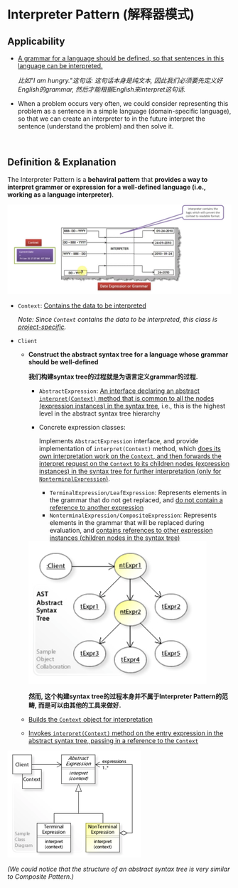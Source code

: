 # Interpreter Pattern (解释器模式)

## Applicability

* <u>A grammar for a language should be defined, so that sentences in this language can be interpreted.</u>

  *比如"I am hungry."这句话: 这句话本身是纯文本, 因此我们必须要先定义好English的grammar, 然后才能根据English来interpret这句话.*

* When a problem occurs very often, we could consider representing this problem as a sentence in a simple language (domain-specific language), so that we can create an interpreter to in the future interpret the sentence (understand the problem) and then solve it.

<br>

## Definition & Explanation

The Interpreter Pattern is a **behaviral pattern** that **provides a way to interpret grammer or expression for a well-defined language (i.e., working as a language interpreter)**.

<img src="https://github.com/Ziang-Lu/Design-Patterns/blob/master/4-Behavioral%20Patterns/10-Interpreter%20Pattern/interpreter_pattern_illustration.png?raw=true">

* `Context`: <u>Contains the data to be interpreted</u>

  *Note: Since `Context` contains the data to be interpreted, this class is <u>project-specific</u>.*

* `Client`

  * **Construct the abstract syntax tree for a language whose grammar should be well-defined**

    **我们构建syntax tree的过程就是为语言定义grammar的过程.**

    * `AbstractExpression`: <u>An interface declaring an abstract `interpret(Context)` method that is common to all the nodes (expression instances) in the syntax tree</u>, i.e., this is the highest level in the abstract syntax tree hierarchy

    * Concrete expression classes:

      Implements `AbstractExpression` interface, and provide implementation of `interpret(Context)` method, which <u>does its own interpretation work on the `Context`, and then forwards the interpret request on the `Context` to its children nodes (expression instances) in the syntax tree for further interpretation (only for `NonterminalExpression`)</u>.

      * `TerminalExpression/LeafExpression`: Represents elements in the grammar that do not get replaced, and <u>do not contain a reference to another expression</u>
      * `NonterminalExpression/CompositeExpression`: Represents elements in the grammar that will be replaced during evaluation, and <u>contains references to other expression instances (children nodes in the syntax tree)</u>

    <img src="https://github.com/Ziang-Lu/Design-Patterns/blob/master/4-Behavioral%20Patterns/10-Interpreter%20Pattern/abstract_syntax_tree.png?raw=true" width="400px">

    **然而, 这个构建syntax tree的过程本身并不属于Interpreter Pattern的范畴, 而是可以由其他的工具来做好.**

  * <u>Builds the `Context` object for interpretation</u>

  * <u>Invokes `interpret(Context)` method on the entry expression in the abstract syntax tree, passing in a reference to the `Context`</u>

<img src="https://github.com/Ziang-Lu/Design-Patterns/blob/master/4-Behavioral%20Patterns/10-Interpreter%20Pattern/interpreter_pattern.png?raw=true">

*(We could notice that the structure of an abstract syntax tree is very similar to Composite Pattern.)*

